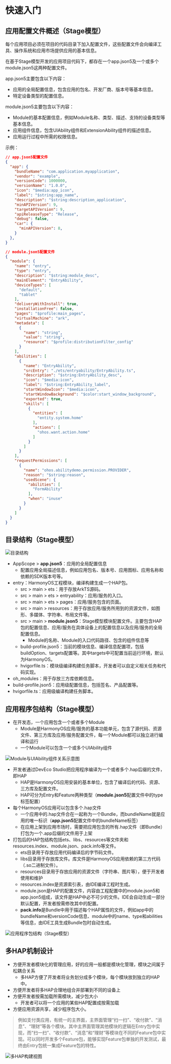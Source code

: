 # 快速入门

## 应用配置文件概述（Stage模型）

每个应用项目必须在项目的代码目录下加入配置文件，这些配置文件会向编译工具、操作系统和应用市场提供应用的基本信息。

在基于Stage模型开发的应用项目代码下，都存在一个app.json5及一个或多个module.json5这两种配置文件。

app.json5主要包含以下内容：

- 应用的全局配置信息，包含应用的包名、开发厂商、版本号等基本信息。
- 特定设备类型的配置信息。

module.json5主要包含以下内容：

- Module的基本配置信息，例如Module名称、类型、描述、支持的设备类型等基本信息。
- 应用组件信息，包含UIAbility组件和ExtensionAbility组件的描述信息。
- 应用运行过程中所需的权限信息。

示例：

```json
// app.json5配置文件
{
  "app": {
    "bundleName": "com.application.myapplication",
    "vendor": "example",
    "versionCode": 1000000,
    "versionName": "1.0.0",
    "icon": "$media:app_icon",
    "label": "$string:app_name",
    "description": "$string:description_application",
    "minAPIVersion": 9,
    "targetAPIVersion": 9,
    "apiReleaseType": "Release",
    "debug": false,
    "car": {
      "minAPIVersion": 8,
    }
  },
}
```

```json
// module.json5配置文件
{
  "module": {
    "name": "entry",
    "type": "entry",
    "description": "$string:module_desc",
    "mainElement": "EntryAbility",
    "deviceTypes": [
      "default",
      "tablet"
    ],
    "deliveryWithInstall": true,
    "installationFree": false,
    "pages": "$profile:main_pages",
    "virtualMachine": "ark",
    "metadata": [
      {
        "name": "string",
        "value": "string",
        "resource": "$profile:distributionFilter_config"
      }
    ],
    "abilities": [
      {
        "name": "EntryAbility",
        "srcEntry": "./ets/entryability/EntryAbility.ts",
        "description": "$string:EntryAbility_desc",
        "icon": "$media:icon",
        "label": "$string:EntryAbility_label",
        "startWindowIcon": "$media:icon",
        "startWindowBackground": "$color:start_window_background",
        "exported": true,
        "skills": [
          {
            "entities": [
              "entity.system.home"
            ],
            "actions": [
              "ohos.want.action.home"
            ]
          }
        ]
      }
    ],
    "requestPermissions": [
      {
        "name": "ohos.abilitydemo.permission.PROVIDER",
        "reason": "$string:reason",
        "usedScene": {
          "abilities": [
            "FormAbility"
          ],
          "when": "inuse"
        }
      }
    ]
  }
}
```

## 目录结构（Stage模型）

![目录结构](https://alliance-communityfile-drcn.dbankcdn.com/FileServer/getFile/cmtyPub/011/111/111/0000000000011111111.20231013151053.48822083547216580201112740375377:50001231000000:2800:A7625AFF10D29F606DF5783077B22354972160757E1D33F26E8BC0B8E440FD1A.png?needInitFileName=true?needInitFileName=true)

- AppScope > **app.json5**：应用的全局配置信息
  - 配置应用全局描述信息，例如应用包名、版本号、应用图标、应用名称和依赖的SDK版本号等。
- entry：HarmonyOS工程模块，编译构建生成一个HAP包。
  - src > main > ets：用于存放ArkTS源码。
  - src > main > ets > entryability：应用/服务的入口。
  - src > main > ets > pages：应用/服务包含的页面。
  - src > main > resources：用于存放应用/服务所用到的资源文件，如图形、多媒体、字符串、布局文件等。
  - src > main > **module.json5**：Stage模型模块配置文件。主要包含HAP包的配置信息、应用/服务在具体设备上的配置信息以及应用/服务的全局配置信息。
    - Module的名称、Module的入口代码路径、包含的组件信息等
  - build-profile.json5：当前的模块信息、编译信息配置项，包括buildOption、targets配置等。其中targets中可配置当前运行环境，默认为HarmonyOS。
  - hvigorfile.ts：模块级编译构建任务脚本，开发者可以自定义相关任务和代码实现。
- oh_modules：用于存放三方库依赖信息。
- build-profile.json5：应用级配置信息，包括签名、产品配置等。
- hvigorfile.ts：应用级编译构建任务脚本。

## 应用程序包结构（Stage模型）

- 在开发态，一个应用包含一个或者多个Module
  - Module是HarmonyOS应用/服务的基本功能单元，包含了源代码、资源文件、第三方库及应用/服务配置文件，每一个Module都可以独立进行编译和运行
  - 一个Module可以包含一个或多个UIAbility组件

![ Module与UIAbility组件关系示意图](<https://alliance-communityfile-drcn.dbankcdn.com/FileServer/getFile/cmtyPub/011/111/111/0000000000011111111.20231013151055.24642656242983995961786212400367:50001231000000:2800:F615D05CDBC78D44606CE94C063A3B74CE41047336EABAB96137B2CA12B8ACF9.png?needInitFileName=true?needInitFileName=true>)

- 开发者通过DevEco Studio把应用程序编译为一个或者多个.hap后缀的文件，即HAP
  - HAP是HarmonyOS应用安装的基本单位，包含了编译后的代码、资源、三方库及配置文件。
  - HAP可分为Entry和Feature两种类型（**module.json5**配置文件中的type标签配置）
- 每个HarmonyOS应用可以包含多个.hap文件
  - 一个应用中的.hap文件合在一起称为一个Bundle，而bundleName就是应用的唯一标识（**app.json5**配置文件中的bundleName标签）
  - 在应用上架到应用市场时，需要把应用包含的所有.hap文件（即Bundle）打包为一个.app后缀的文件用于上架
- 打包后的HAP包结构包括ets、libs、resources等文件夹和resources.index、module.json、pack.info等文件。
  - ets目录用于存放应用代码编译后的字节码文件。
  - libs目录用于存放库文件。库文件是HarmonyOS应用依赖的第三方代码（.so二进制文件）。
  - resources目录用于存放应用的资源文件（字符串、图片等），便于开发者使用和维护
  - resources.index是资源索引表，由IDE编译工程时生成。
  - module.json是HAP的配置文件，内容由工程配置中的module.json5和app.json5组成，该文件是HAP中必不可少的文件。IDE会自动生成一部分默认配置，开发者按需修改其中的配置。
  - **pack.info**是Bundle中用于描述每个HAP属性的文件，例如app中的bundleName和versionCode信息、module中的name、type和abilities等信息，由IDE工具生成Bundle包时自动生成。

![应用程序包结构（Stage模型）](https://alliance-communityfile-drcn.dbankcdn.com/FileServer/getFile/cmtyPub/011/111/111/0000000000011111111.20231013151055.43297026339796178281400357838845:50001231000000:2800:79D53090F9FBC48E4586D0FE44DAEB101767452A7830FFC71BC277B3E791808B.png?needInitFileName=true?needInitFileName=true)

## 多HAP机制设计

- 方便开发者模块化的管理应用，好的应用一般都是模块化管理，模块之间属于松耦合关系
  - 多HAP方便了开发者将业务划分成多个模块，每个模块放到独立的HAP中。
- 方便开发者将多HAP合理地组合并部署到不同的设备上
- 方便开发者按需加载所需模块，减少包大小
  - 开发者可以将一个应用的某些HAP配置成按需加载
- 方便应用资源共享，减少程序包大小。

> 例如支付类应用，有统一的主界面，主界面管理“扫一扫”、“收付款”、“消息”、“理财”等各个模块。其中主界面管理其他模块的逻辑在Entry包中实现，而“扫一扫”、“收付款”、“消息”和“理财”等模块在不同的Feature包中实现。可以同时开发多个Feature包，能够实现Feature包单独的开发测试，最终由Entry包统一集成Feature包的特性。

![多HAP构建视图](https://alliance-communityfile-drcn.dbankcdn.com/FileServer/getFile/cmtyPub/011/111/111/0000000000011111111.20231013151055.94669151043155641768761828064658:50001231000000:2800:E78D807CE5FAA2A669AAF8B29CB0C726936186D0E4EA8E343E3EF1EADE71C97C.png?needInitFileName=true?needInitFileName=true)
